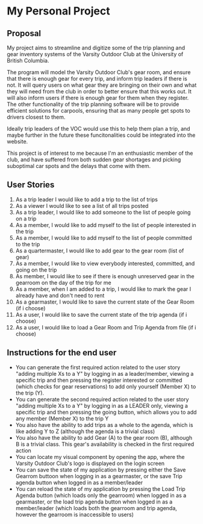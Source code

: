 # My Personal Project
## Proposal
My project aims to streamline and digitize some of the trip planning and gear inventory systems of the Varsity Outdoor Club at the University of British Columbia.

The program will model the Varsity Outdoor Club's gear room, and ensure that there is enough gear for every trip, and inform trip leaders if there is not. It will query users on
what gear they are bringing on their own and what they will need from the club in order to better ensure that this works out. It will also inform users if there is enough gear for them when they register. The other functionality of the trip planning software will be to provide efficient solutions for carpools, ensuring that as many people get spots to drivers closest to them.

Ideally trip leaders of the VOC would use this to help them plan a trip, and maybe further in the future these funcitonalities could be integrated into the website. 

This project is of interest to me because I'm an enthusiastic member of the club, and have suffered from both sudden gear shortages and picking suboptimal car spots and the delays that come with them.


## User Stories

1. As a trip leader I would like to add a trip to the list of trips
2. As a viewer I would like to see a list of all trips posted
3. As a trip leader, I would like to add someone to the list of people going on a trip
4. As a member, I would like to add myself to the list of people interested in the trip
5. As a member, I would like to add myself to the list of people committed to the trip
6. As a quartermaster, I would like to add gear to the gear room (list of gear)
7. As a member, I would like to view everybody interested, committed, and going on the trip
8. As member, I would like to see if there is enough unreserved gear in the gearroom on the day of the trip for me
9. As a member, when I am added to a trip, I would like to mark the gear I already have and don't need to rent
10. As a gearmaster, I would like to save the current state of the Gear Room (if i choose)
11. As a user, I would like to save the current state of the trip agenda (if i choose)
12. As a user, I would like to load a Gear Room and Trip Agenda from file (if i choose)

## Instructions for the end user
- You can generate the first required action related to the user story "adding multiple Xs to a Y" by logging in as a leader/member, viewing a specific trip
  and then pressing the register interested or committed (which checks for gear reservations) to add only yourself (Member X) to the trip (Y). 
- You can generate the second required action related to the user story "adding multiple Xs to a Y" by logging in as a LEADER only, viewing a specific trip
  and then pressing the going button, which allows you to add any member (Member X) to the trip Y
- You also have the ability to add trips as a whole to the agenda, which is like adding Y to Z (although the agenda is a trivial class)
- You also have the ability to add Gear (A) to the gear room (B), although B is a trivial class. This gear's availability is checked in the first required action
- You can locate my visual component by opening the app, where the Varsity Outdoor Club's logo is displayed on the login screen
- You can save the state of my application by pressing either the Save Gearrom buttoon when logging in as a gearmaster, or the save Trip agenda button when
  logged in as a member/leader
- You can reload the state of my application by pressing the Load Trip Agenda button (which loads only the gearroom) when logged in as a gearmaster, or the load 
  trip agenda button when logged in as a member/leader (which loads both the gearroom and trip agenda, however the gearroom is inaccessible to users)




